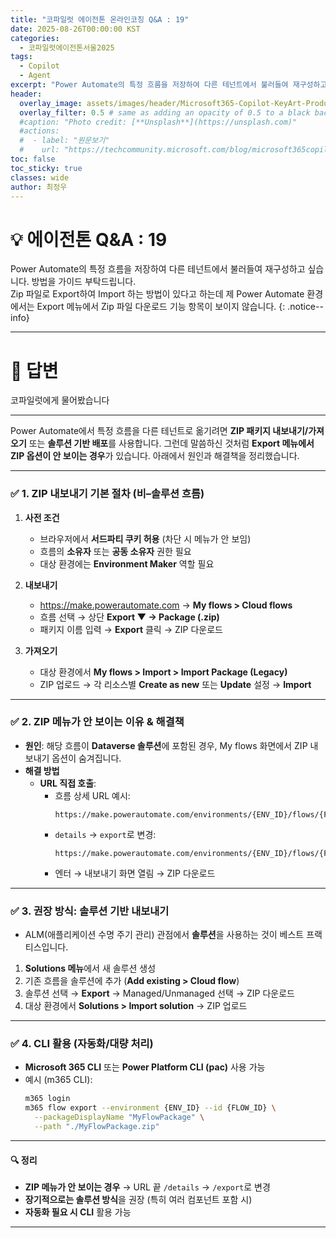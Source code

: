 ```yaml
---
title: "코파일럿 에이전톤 온라인코칭 Q&A : 19"
date: 2025-08-26T00:00:00 KST
categories:
  - 코파일럿에이전톤서울2025
tags:
  - Copilot
  - Agent
excerpt: "Power Automate의 특정 흐름을 저장하여 다른 테넌트에서 불러들여 재구성하고 싶습니다. 방법을 가이드 부탁드립니다. Zip 파일로 Export하여 Import 하는 방법이 있다고 하는데 제 Power Automate 환경에서는 Export 메뉴에서 Zip 파일 다운로드 기능 항목이 보이지 않습니다."
header:
  overlay_image: assets/images/header/Microsoft365-Copilot-KeyArt-Productivity-6K-01.png
  overlay_filter: 0.5 # same as adding an opacity of 0.5 to a black background
  #caption: "Photo credit: [**Unsplash**](https://unsplash.com)"
  #actions:
  #  - label: "원문보기"
  #    url: "https://techcommunity.microsoft.com/blog/microsoft365copilotblog/what%E2%80%99s-new-in-microsoft-365-copilot--july-2025/4438253"
toc: false
toc_sticky: true
classes: wide
author: 최정우
---
```


# 💡 에이전톤 Q&A : 19

Power Automate의 특정 흐름을 저장하여 다른 테넌트에서 불러들여 재구성하고 싶습니다. 방법을 가이드 부탁드립니다.   
Zip 파일로 Export하여 Import 하는 방법이 있다고 하는데 제 Power Automate 환경에서는 Export 메뉴에서 Zip 파일 다운로드 기능 항목이 보이지 않습니다.
{: .notice--info}

---

# 📝 답변

코파일럿에게 물어봤습니다

---

Power Automate에서 특정 흐름을 다른 테넌트로 옮기려면 **ZIP 패키지 내보내기/가져오기** 또는 **솔루션 기반 배포**를 사용합니다. 그런데 말씀하신 것처럼 **Export 메뉴에서 ZIP 옵션이 안 보이는 경우**가 있습니다. 아래에서 원인과 해결책을 정리했습니다.

---

### ✅ 1. ZIP 내보내기 기본 절차 (비–솔루션 흐름)
1. **사전 조건**
   - 브라우저에서 **서드파티 쿠키 허용** (차단 시 메뉴가 안 보임)
   - 흐름의 **소유자** 또는 **공동 소유자** 권한 필요
   - 대상 환경에는 **Environment Maker** 역할 필요

2. **내보내기**
   - https://make.powerautomate.com → **My flows > Cloud flows**
   - 흐름 선택 → 상단 **Export ▼ → Package (.zip)**
   - 패키지 이름 입력 → **Export** 클릭 → ZIP 다운로드

3. **가져오기**
   - 대상 환경에서 **My flows > Import > Import Package (Legacy)**
   - ZIP 업로드 → 각 리소스별 **Create as new** 또는 **Update** 설정 → **Import**

---

### ✅ 2. ZIP 메뉴가 안 보이는 이유 & 해결책
- **원인**: 해당 흐름이 **Dataverse 솔루션**에 포함된 경우, My flows 화면에서 ZIP 내보내기 옵션이 숨겨집니다.
- **해결 방법**
  - **URL 직접 호출**:
    - 흐름 상세 URL 예시:
      ```
      https://make.powerautomate.com/environments/{ENV_ID}/flows/{FLOW_ID}/details
      ```
    - `details` → `export`로 변경:
      ```
      https://make.powerautomate.com/environments/{ENV_ID}/flows/{FLOW_ID}/export
      ```
    - 엔터 → 내보내기 화면 열림 → ZIP 다운로드

---

### ✅ 3. 권장 방식: **솔루션 기반 내보내기**
- ALM(애플리케이션 수명 주기 관리) 관점에서 **솔루션**을 사용하는 것이 베스트 프랙티스입니다.
1. **Solutions 메뉴**에서 새 솔루션 생성
2. 기존 흐름을 솔루션에 추가 (**Add existing > Cloud flow**)
3. 솔루션 선택 → **Export** → Managed/Unmanaged 선택 → ZIP 다운로드
4. 대상 환경에서 **Solutions > Import solution** → ZIP 업로드

---

### ✅ 4. CLI 활용 (자동화/대량 처리)
- **Microsoft 365 CLI** 또는 **Power Platform CLI (pac)** 사용 가능
- 예시 (m365 CLI):
  ```bash
  m365 login
  m365 flow export --environment {ENV_ID} --id {FLOW_ID} \
    --packageDisplayName "MyFlowPackage" \
    --path "./MyFlowPackage.zip"
  ```

---

#### 🔍 정리
- **ZIP 메뉴가 안 보이는 경우** → URL 끝 `/details` → `/export`로 변경
- **장기적으로는 솔루션 방식**을 권장 (특히 여러 컴포넌트 포함 시)
- **자동화 필요 시 CLI** 활용 가능

---





